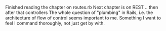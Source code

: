 Finished reading the chapter on routes.rb
Next chapter is on REST .. then after that controllers
The whole question of "plumbing" in Rails, i.e. the architecture of flow of control seems important to me.  Something I want to feel I command thoroughly, not just get by with.